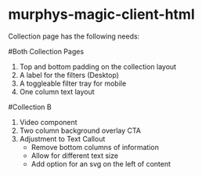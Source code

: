 # murphys-magic-client-html

Collection page has the following needs:

#Both Collection Pages
1. Top and bottom padding on the collection layout
2. A label for the filters (Desktop)
3. A toggleable filter tray for mobile
4. One column text layout

#Collection B
1. Video component
2. Two column background overlay CTA
3. Adjustment to Text Callout
    - Remove bottom columns of information
    - Allow for different text size
    - Add option for an svg on the left of content